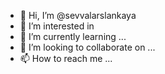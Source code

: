 - 👋 Hi, I’m @sevvalarslankaya
- 👀 I’m interested in 
- 🌱 I’m currently learning ...
- 💞️ I’m looking to collaborate on ...
- 📫 How to reach me ...

<!---
sevvalarslankaya/sevvalarslankaya is a ✨ special ✨ repository because its `README.md` (this file) appears on your GitHub profile.
You can click the Preview link to take a look at your changes.
--->
